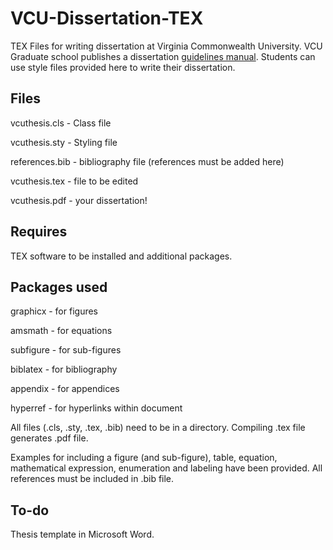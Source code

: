 VCU-Dissertation-TEX
====================

TEX Files for writing dissertation at Virginia Commonwealth University. VCU Graduate school publishes a dissertation <a href="http://www.graduate.vcu.edu/pdfs/Thesis%20and%20Dissertation%20Manual%20Fall%202012.pdf">guidelines manual</a>. Students can use style files provided here to write their dissertation.

**Files**
-----------------------------------------------------

vcuthesis.cls - Class file

vcuthesis.sty - Styling file

references.bib - bibliography file (references must be added here)

vcuthesis.tex - file to be edited

vcuthesis.pdf - your dissertation!

**Requires**
-----------------------------------------------------

TEX software to be installed and additional packages.

**Packages used**
-----------------------------------------------------

graphicx - for figures

amsmath - for equations

subfigure - for sub-figures

biblatex - for bibliography

appendix - for appendices

hyperref - for hyperlinks within document

All files (.cls, .sty, .tex, .bib) need to be in a directory. Compiling .tex file generates .pdf file.

Examples for including a figure (and sub-figure), table, equation, mathematical expression, enumeration and labeling have been provided. All references must be included in .bib file.

**To-do**
----------------------------------------------------
Thesis template in Microsoft Word.
